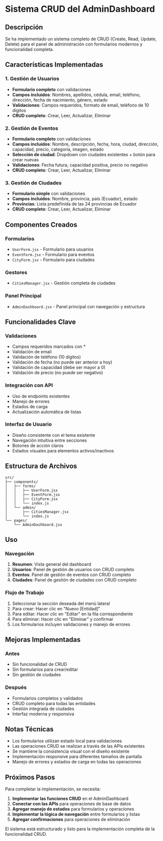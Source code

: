 # Sistema CRUD del AdminDashboard

## Descripción
Se ha implementado un sistema completo de CRUD (Create, Read, Update, Delete) para el panel de administración con formularios modernos y funcionalidad completa.

## Características Implementadas

### 1. Gestión de Usuarios
- **Formulario completo** con validaciones
- **Campos incluidos**: Nombres, apellidos, cédula, email, teléfono, dirección, fecha de nacimiento, género, estado
- **Validaciones**: Campos requeridos, formato de email, teléfono de 10 dígitos
- **CRUD completo**: Crear, Leer, Actualizar, Eliminar

### 2. Gestión de Eventos
- **Formulario completo** con validaciones
- **Campos incluidos**: Nombre, descripción, fecha, hora, ciudad, dirección, capacidad, precio, categoría, imagen, estado
- **Selección de ciudad**: Dropdown con ciudades existentes + botón para crear nuevas
- **Validaciones**: Fecha futura, capacidad positiva, precio no negativo
- **CRUD completo**: Crear, Leer, Actualizar, Eliminar

### 3. Gestión de Ciudades
- **Formulario simple** con validaciones
- **Campos incluidos**: Nombre, provincia, país (Ecuador), estado
- **Provincias**: Lista predefinida de las 24 provincias de Ecuador
- **CRUD completo**: Crear, Leer, Actualizar, Eliminar

## Componentes Creados

### Formularios
- `UserForm.jsx` - Formulario para usuarios
- `EventForm.jsx` - Formulario para eventos
- `CityForm.jsx` - Formulario para ciudades

### Gestores
- `CitiesManager.jsx` - Gestión completa de ciudades

### Panel Principal
- `AdminDashboard.jsx` - Panel principal con navegación y estructura

## Funcionalidades Clave

### Validaciones
- Campos requeridos marcados con *
- Validación de email
- Validación de teléfono (10 dígitos)
- Validación de fecha (no puede ser anterior a hoy)
- Validación de capacidad (debe ser mayor a 0)
- Validación de precio (no puede ser negativo)

### Integración con API
- Uso de endpoints existentes
- Manejo de errores
- Estados de carga
- Actualización automática de listas

### Interfaz de Usuario
- Diseño consistente con el tema existente
- Navegación intuitiva entre secciones
- Botones de acción claros
- Estados visuales para elementos activos/inactivos

## Estructura de Archivos

```
src/
├── components/
│   ├── forms/
│   │   ├── UserForm.jsx
│   │   ├── EventForm.jsx
│   │   ├── CityForm.jsx
│   │   └── index.js
│   └── admin/
│       ├── CitiesManager.jsx
│       └── index.js
└── pages/
    └── AdminDashboard.jsx
```

## Uso

### Navegación
1. **Resumen**: Vista general del dashboard
2. **Usuarios**: Panel de gestión de usuarios con CRUD completo
3. **Eventos**: Panel de gestión de eventos con CRUD completo
4. **Ciudades**: Panel de gestión de ciudades con CRUD completo

### Flujo de Trabajo
1. Seleccionar la sección deseada del menú lateral
2. Para crear: Hacer clic en "Nuevo [Entidad]"
3. Para editar: Hacer clic en "Editar" en la fila correspondiente
4. Para eliminar: Hacer clic en "Eliminar" y confirmar
5. Los formularios incluyen validaciones y manejo de errores

## Mejoras Implementadas

### Antes
- Sin funcionalidad de CRUD
- Sin formularios para crear/editar
- Sin gestión de ciudades

### Después
- Formularios completos y validados
- CRUD completo para todas las entidades
- Gestión integrada de ciudades
- Interfaz moderna y responsiva

## Notas Técnicas

- Los formularios utilizan estado local para validaciones
- Las operaciones CRUD se realizan a través de las APIs existentes
- Se mantiene la consistencia visual con el diseño existente
- Implementación responsive para diferentes tamaños de pantalla
- Manejo de errores y estados de carga en todas las operaciones

## Próximos Pasos

Para completar la implementación, se necesita:

1. **Implementar las funciones CRUD** en el AdminDashboard
2. **Conectar con las APIs** para operaciones de base de datos
3. **Agregar manejo de estados** para formularios y operaciones
4. **Implementar la lógica de navegación** entre formularios y listas
5. **Agregar confirmaciones** para operaciones de eliminación

El sistema está estructurado y listo para la implementación completa de la funcionalidad CRUD.

